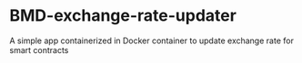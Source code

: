 # BMD-exchange-rate-updater
A simple app containerized in Docker container to update exchange rate for smart contracts
